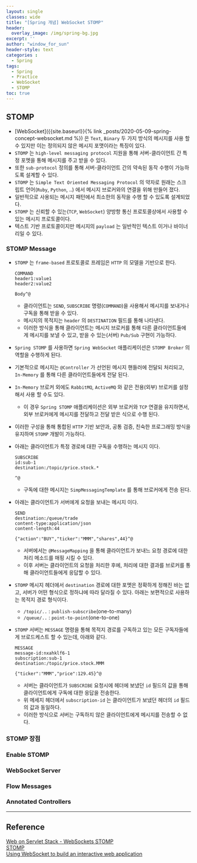 ```yaml
--- 
layout: single
classes: wide
title: "[Spring 개념] WebSocket STOMP"
header:
  overlay_image: /img/spring-bg.jpg
excerpt: ''
author: "window_for_sun"
header-style: text
categories :
  - Spring
tags:
  - Spring
  - Practice
  - WebSocket
  - STOMP
toc: true
---  
```


## STOMP
- [WebSocket]({{site.baseurl}}{% link _posts/2020-05-09-spring-concept-websocket.md %})
은 `Text`, `Binary` 두 가지 방식의 메시지를 사용 할 수 있지만 이는 정의되지 않은 메시지 포맷이라는 특징이 있다.
- `STOMP` 는 `high-level messaging protocol` 지원을 통해 서버-클라이언트 간 특정 포멧을 통해 메시지를 주고 받을 수 있다.
- 또한 `sub-protocol` 정의를 통해 서버-클라이언트 간의 약속된 동작 수행이 가능하도록 설계할 수 있다.
- `STOMP` 는 `Simple Text Oriented Messaging Protocol` 의 약자로 원래는 스크립트 언어(`Ruby`, `Python`, ..) 에서 메시지 브로커와의 연결을 위해 만들어 졌다.
- 일반적으로 사용되는 메시지 패턴에서 최소한의 동작을 수행 할 수 있도록 설계되었다.
- `STOMP` 는 신뢰할 수 있는(`TCP`, `WebSocket`) 양방항 통신 프로토콜상에서 사용할 수 있는 메시지 프로토콜이다.
- 텍스트 기반 프로토콜이지만 메시지의 `payload` 는 일반적인 텍스트 이거나 바이너리일 수 있다.

### STOMP Message
- `STOMP` 는 `frame-based` 프로토콜로 프레임은 `HTTP` 의 모델을 기반으로 한다.

	```
	COMMAND
    header1:value1
    header2:value2
    
    Body^@
	```  
	
	- 클라이언트는 `SEND`, `SUBSCRIBE` 명령(`COMMAND`)을 사용해서 메시지를 보내거나 구독을 통해 받을 수 있다.
	- 메시지의 목적지는 `header` 의 `DESTINATION` 필드를 통해 나타낸다.
	- 이러한 방식을 통해 클라이언트는 메시지 브로커를 통해 다른 클라이언트들에게 메시지를 보낼 수 있고, 받을 수 있는(서버) `Pub/Sub` 구현이 가능하다.
- `Spring STOMP` 를 사용하면 `Spring WebSocket` 애플리케이션은 `STOMP Broker` 의 역할을 수행하게 된다.
- 기본적으로 메시지는 `@Controller` 가 선언된 메시지 핸들러에 전달되 처리되고, `In-Memory` 를 통해 다른 클라이언트들에게 전달 된다.
- `In-Memory` 브로커 외에도 `RabbitMQ`, `ActiveMQ` 와 같은 전용(외부) 브로커를 설정해서 사용 할 수도 있다.
	- 이 경우 `Spring STOMP` 애플리케이션은 외부 브로커와 `TCP` 연결을 유지하면서, 외부 브로커에게 메시지를 전달하고 전달 받은 식으로 수행 된다.
- 이러한 구성을 통해 통합된 `HTTP` 기반 보안과, 공통 검증, 친숙한 프로그래밍 방식을 유지하며 `STOMP` 개발이 가능하다.
- 아래는 클라이언트가 특정 경로에 대한 구독을 수행하는 메시지 이다.

	```
	SUBSCRIBE
    id:sub-1
    destination:/topic/price.stock.*
    
    ^@
	```  
	
	- 구독에 대한 메시지는 `SimpMessagingTemplate` 를 통해 브로커에게 전송 된다.
- 아래는 클라이언트가 서버에게 요청을 보내는 메시지 이다.

	```
	SEND
    destination:/queue/trade
    content-type:application/json
    content-length:44
    
    {"action":"BUY","ticker":"MMM","shares",44}^@
	```  
	
	- 서버에서는 `@MessageMapping` 을 통해 클라이언트가 보내느 요청 경로에 대한 처리 메소드를 매핑 시킬 수 있다.
	- 이후 서버는 클라이언트의 요청을 처리한 후에, 처리에 대한 결과를 브로커를 통해 클라이언트들에게 응답할 수 있다.
- `STOMP` 메시지 헤더에서 `destination` 경로에 대한 포멧은 정확하게 정해진 바는 없고, 서버가 어떤 형식으로 정하냐에 따라 달라질 수 있다. 아래는 보편적으로 사용하는 목적지 경로 형식이다.
	- `/topic/..` : `publish-subscribe`(one-to-many)
	- `/queue/..` : `point-to-point`(one-to-one)
- `STOMP` 서버는 `MESSAGE` 명령을 통해 목적지 경로를 구독하고 있는 모든 구독자들에게 브로드케스트 할 수 있는데, 아래와 같다.

	```
	MESSAGE
    message-id:nxahklf6-1
    subscription:sub-1
    destination:/topic/price.stock.MMM
    
    {"ticker":"MMM","price":129.45}^@
	```  
	
	- 서버는 클라이언트가 `SUBSCRIBE` 요청시에 헤더에 보냈던 `id` 필드의 값을 통해 클라이언트에게 구독에 대한 응답을 전송한다.
	- 위 메세지 헤더에서 `subscription-id` 는 클라이언트가 보냈던 헤더의 `id` 필드의 값과 동일하다.
	- 이러한 방식으로 서버는 구독하지 않은 클라이언트에게 메시지를 전송할 수 없다.
	
### STOMP 장점

### Enable STOMP

### WebSocket Server

### Flow Messages

### Annotated Controllers


---
## Reference
[Web on Servlet Stack - WebSockets STOMP](https://docs.spring.io/spring/docs/current/spring-framework-reference/web.html#websocket-stomp)  
[STOMP](https://stomp.github.io/index.html)  
[Using WebSocket to build an interactive web application](https://spring.io/guides/gs/messaging-stomp-websocket/#websocket)  